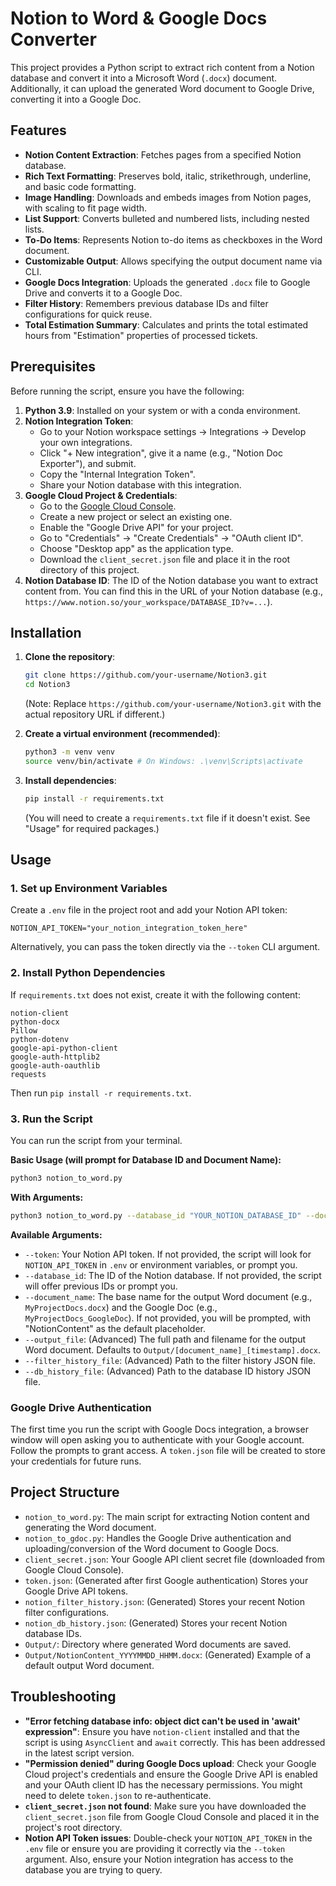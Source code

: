 # Notion to Word & Google Docs Converter

This project provides a Python script to extract rich content from a Notion database and convert it into a Microsoft Word (`.docx`) document. Additionally, it can upload the generated Word document to Google Drive, converting it into a Google Doc.

## Features

*   **Notion Content Extraction**: Fetches pages from a specified Notion database.
*   **Rich Text Formatting**: Preserves bold, italic, strikethrough, underline, and basic code formatting.
*   **Image Handling**: Downloads and embeds images from Notion pages, with scaling to fit page width.
*   **List Support**: Converts bulleted and numbered lists, including nested lists.
*   **To-Do Items**: Represents Notion to-do items as checkboxes in the Word document.
*   **Customizable Output**: Allows specifying the output document name via CLI.
*   **Google Docs Integration**: Uploads the generated `.docx` file to Google Drive and converts it to a Google Doc.
*   **Filter History**: Remembers previous database IDs and filter configurations for quick reuse.
*   **Total Estimation Summary**: Calculates and prints the total estimated hours from "Estimation" properties of processed tickets.

## Prerequisites

Before running the script, ensure you have the following:

1.  **Python 3.9**: Installed on your system or with a conda environment.
2.  **Notion Integration Token**:
    *   Go to your Notion workspace settings -> Integrations -> Develop your own integrations.
    *   Click "+ New integration", give it a name (e.g., "Notion Doc Exporter"), and submit.
    *   Copy the "Internal Integration Token".
    *   Share your Notion database with this integration.
3.  **Google Cloud Project & Credentials**:
    *   Go to the [Google Cloud Console](https://console.cloud.google.com/).
    *   Create a new project or select an existing one.
    *   Enable the "Google Drive API" for your project.
    *   Go to "Credentials" -> "Create Credentials" -> "OAuth client ID".
    *   Choose "Desktop app" as the application type.
    *   Download the `client_secret.json` file and place it in the root directory of this project.
4.  **Notion Database ID**: The ID of the Notion database you want to extract content from. You can find this in the URL of your Notion database (e.g., `https://www.notion.so/your_workspace/DATABASE_ID?v=...`).

## Installation

1.  **Clone the repository**:
    ```bash
    git clone https://github.com/your-username/Notion3.git
    cd Notion3
    ```
    (Note: Replace `https://github.com/your-username/Notion3.git` with the actual repository URL if different.)

2.  **Create a virtual environment (recommended)**:
    ```bash
    python3 -m venv venv
    source venv/bin/activate # On Windows: .\venv\Scripts\activate
    ```

3.  **Install dependencies**:
    ```bash
    pip install -r requirements.txt
    ```
    (You will need to create a `requirements.txt` file if it doesn't exist. See "Usage" for required packages.)

## Usage

### 1. Set up Environment Variables

Create a `.env` file in the project root and add your Notion API token:

```
NOTION_API_TOKEN="your_notion_integration_token_here"
```

Alternatively, you can pass the token directly via the `--token` CLI argument.

### 2. Install Python Dependencies

If `requirements.txt` does not exist, create it with the following content:

```
notion-client
python-docx
Pillow
python-dotenv
google-api-python-client
google-auth-httplib2
google-auth-oauthlib
requests
```
Then run `pip install -r requirements.txt`.

### 3. Run the Script

You can run the script from your terminal.

**Basic Usage (will prompt for Database ID and Document Name):**

```bash
python3 notion_to_word.py
```

**With Arguments:**

```bash
python3 notion_to_word.py --database_id "YOUR_NOTION_DATABASE_ID" --document_name "MyProjectDocs"
```

**Available Arguments:**

*   `--token`: Your Notion API token. If not provided, the script will look for `NOTION_API_TOKEN` in `.env` or environment variables, or prompt you.
*   `--database_id`: The ID of the Notion database. If not provided, the script will offer previous IDs or prompt you.
*   `--document_name`: The base name for the output Word document (e.g., `MyProjectDocs.docx`) and the Google Doc (e.g., `MyProjectDocs_GoogleDoc`). If not provided, you will be prompted, with "NotionContent" as the default placeholder.
*   `--output_file`: (Advanced) The full path and filename for the output Word document. Defaults to `Output/[document_name]_[timestamp].docx`.
*   `--filter_history_file`: (Advanced) Path to the filter history JSON file.
*   `--db_history_file`: (Advanced) Path to the database ID history JSON file.

### Google Drive Authentication

The first time you run the script with Google Docs integration, a browser window will open asking you to authenticate with your Google account. Follow the prompts to grant access. A `token.json` file will be created to store your credentials for future runs.

## Project Structure

*   `notion_to_word.py`: The main script for extracting Notion content and generating the Word document.
*   `notion_to_gdoc.py`: Handles the Google Drive authentication and uploading/conversion of the Word document to Google Docs.
*   `client_secret.json`: Your Google API client secret file (downloaded from Google Cloud Console).
*   `token.json`: (Generated after first Google authentication) Stores your Google Drive API tokens.
*   `notion_filter_history.json`: (Generated) Stores your recent Notion filter configurations.
*   `notion_db_history.json`: (Generated) Stores your recent Notion database IDs.
*   `Output/`: Directory where generated Word documents are saved.
*   `Output/NotionContent_YYYYMMDD_HHMM.docx`: (Generated) Example of a default output Word document.

## Troubleshooting

*   **"Error fetching database info: object dict can't be used in 'await' expression"**: Ensure you have `notion-client` installed and that the script is using `AsyncClient` and `await` correctly. This has been addressed in the latest script version.
*   **"Permission denied" during Google Docs upload**: Check your Google Cloud project's credentials and ensure the Google Drive API is enabled and your OAuth client ID has the necessary permissions. You might need to delete `token.json` to re-authenticate.
*   **`client_secret.json` not found**: Make sure you have downloaded the `client_secret.json` file from Google Cloud Console and placed it in the project's root directory.
*   **Notion API Token issues**: Double-check your `NOTION_API_TOKEN` in the `.env` file or ensure you are providing it correctly via the `--token` argument. Also, ensure your Notion integration has access to the database you are trying to query.
